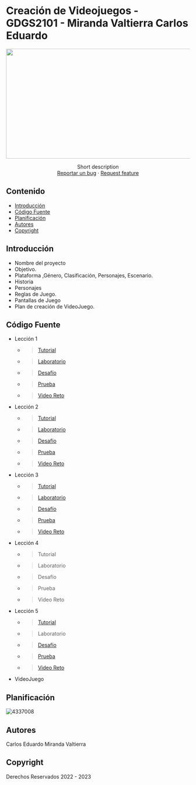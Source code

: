 # Creación de Videojuegos - GDGS2101 - Miranda Valtierra Carlos Eduardo
<p align="center">
    <img src="https://hardzone.es/app/uploads-hardzone.es/2019/01/Videojuegos-mandos.jpg" alt="Logo" width=1200 height=300>

  <p align="center">
    Short description
    <br>
    <a href="https://reponame/issues/new?template=bug.md">Reportar un bug</a>
    ·
    <a href="https://reponame/issues/new?template=feature.md&labels=feature">Request feature</a>
  </p>
</p>


## Contenido

- [Introducción](#introducción)
- [Código Fuente](#código-fuente)
- [Planificación](#planificación)
- [Autores](#autores)
- [Copyright](#copyright)


## Introducción

- Nombre del proyecto
- Objetivo.
- Plataforma ,Género, Clasificación, Personajes, Escenario.
- Historia
- Personajes
- Reglas de Juego.
- Pantallas de Juego
- Plan de creación de VideoJuego.

## Código Fuente

* Lección 1
  * > [Tutorial](https://github.com/Creacion-de-Videojuegos-GDGS2101-CEMV/U1_Creaci-n_Videojuegos/tree/master/Leccion_1)
  * > [Laboratorio](https://github.com/Creacion-de-Videojuegos-GDGS2101-CEMV/U1_Creaci-n_Videojuegos/blob/master/Project%20Design%20Doc_Miranda_Valtierra_y_Balderas_Zamora.pdf)
  * > [Desafío](https://github.com/Creacion-de-Videojuegos-GDGS2101-CEMV/U1_Creaci-n_Videojuegos/tree/master/Leccion01_Challenge)
  * > [Prueba](https://github.com/Creacion-de-Videojuegos-GDGS2101-CEMV/U1_Creaci-n_Videojuegos/blob/master/Evidencias_Examen.docx)
  * > [Video Reto](https://github.com/Creacion-de-Videojuegos-GDGS2101-CEMV/U1_Creaci-n_Videojuegos/blob/master/Videos%20y%20Lab2/Reto_1_Soluci%C3%B3n.mp4)
  
* Lección 2
  * > [Tutorial](https://github.com/Creacion-de-Videojuegos-GDGS2101-CEMV/U1_Creaci-n_Videojuegos/tree/master/Leccion_02)
  * > [Laboratorio](https://github.com/Creacion-de-Videojuegos-GDGS2101-CEMV/U1_Creaci-n_Videojuegos/blob/master/Videos%20y%20Lab2/Miranda_Valtierra_Balderas_Zamora_V1.0%20-%20Lab_2.unitypackage)
  * > [Desafío](https://github.com/Creacion-de-Videojuegos-GDGS2101-CEMV/U1_Creaci-n_Videojuegos/tree/master/Leccion02_Challenge)
  * > [Prueba](https://github.com/Creacion-de-Videojuegos-GDGS2101-CEMV/U1_Creaci-n_Videojuegos/blob/master/Evidencias_Examen.docx)
  * > [Video Reto](https://github.com/Creacion-de-Videojuegos-GDGS2101-CEMV/U1_Creaci-n_Videojuegos/blob/master/Videos%20y%20Lab2/Reto2.mp4)
  
* Lección 3
  * > [Tutorial](https://github.com/Creacion-de-Videojuegos-GDGS2101-CEMV/U1_Creaci-n_Videojuegos/blob/master/Leccion_03.unitypackage)
  * > [Laboratorio](https://github.com/Creacion-de-Videojuegos-GDGS2101-CEMV/U1_Creaci-n_Videojuegos/blob/master/Miranda_V2.0.unitypackage)
  * > [Desafío](https://github.com/Creacion-de-Videojuegos-GDGS2101-CEMV/U1_Creaci-n_Videojuegos/blob/master/Leccion_03_Challenge.unitypackage)
  * > [Prueba](https://github.com/Creacion-de-Videojuegos-GDGS2101-CEMV/U1_Creaci-n_Videojuegos/blob/master/Examen_Leccion03.jpg)
  * > [Video Reto](https://github.com/Creacion-de-Videojuegos-GDGS2101-CEMV/U1_Creaci-n_Videojuegos/blob/master/Leccion03_Challenge.mp4)
  
* Lección 4
  * > Tutorial
  * > Laboratorio
  * > Desafío
  * > Prueba
  * > Video Reto
 
* Lección 5
  * > [Tutorial](https://github.com/Creacion-de-Videojuegos-GDGS2101-CEMV/U1_Creaci-n_Videojuegos/blob/master/Leccion_05.unitypackage)
  * > Laboratorio
  * > [Desafío](https://github.com/Creacion-de-Videojuegos-GDGS2101-CEMV/U1_Creaci-n_Videojuegos/blob/master/Leccion_05_Challenge.unitypackage)
  * > [Prueba](https://github.com/Creacion-de-Videojuegos-GDGS2101-CEMV/U1_Creaci-n_Videojuegos/blob/master/Examen_Leccion05.jpg)
  * > [Video Reto](https://github.com/Creacion-de-Videojuegos-GDGS2101-CEMV/U1_Creaci-n_Videojuegos/blob/master/Leccion_05_Challenge.mp4)
  
* VideoJuego

## Planificación

![4337008](https://www.filepicker.io/api/file/XGVD37ZdQHyCwSgCJoBN)

## Autores
Carlos Eduardo Miranda Valtierra

## Copyright
Derechos Reservados 2022 - 2023
